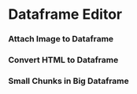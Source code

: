 # Dataframe Editor
### Attach Image to Dataframe 
### Convert HTML to Dataframe
### Small Chunks in Big Dataframe

